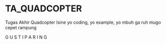 # TA_QUADCOPTER
Tugas Akhir Quadcopter
Isine yo coding, yo example, yo mbuh ga ruh mugo cepet rampung


G U S T I P A R I N G
